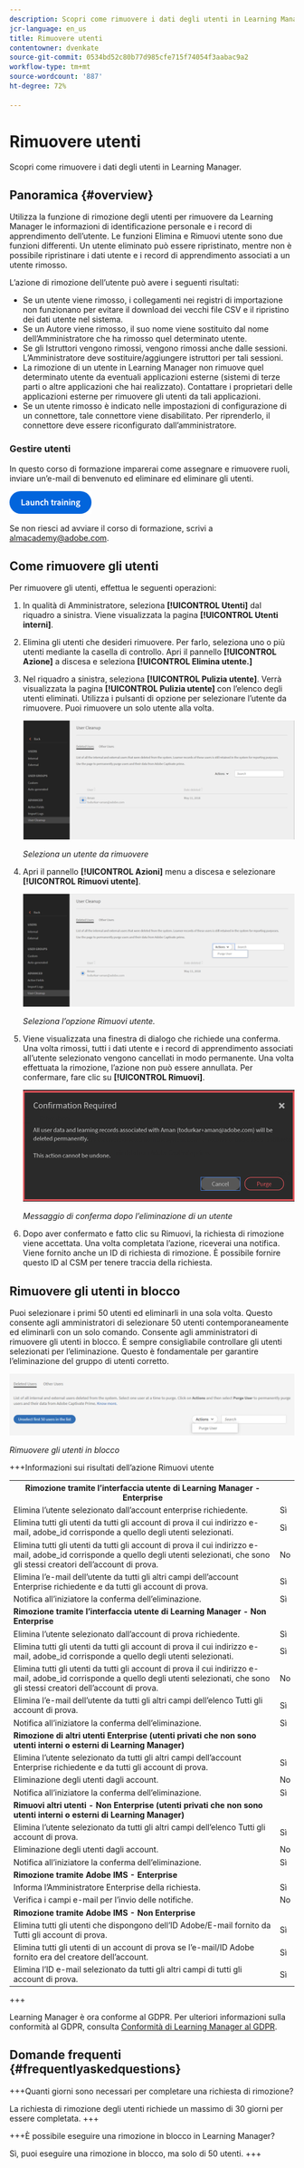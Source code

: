 ```yaml
---
description: Scopri come rimuovere i dati degli utenti in Learning Manager.
jcr-language: en_us
title: Rimuovere utenti
contentowner: dvenkate
source-git-commit: 0534bd52c80b77d985cfe715f74054f3aabac9a2
workflow-type: tm+mt
source-wordcount: '887'
ht-degree: 72%

---
```




# Rimuovere utenti

Scopri come rimuovere i dati degli utenti in Learning Manager.

## Panoramica {#overview}

Utilizza la funzione di rimozione degli utenti per rimuovere da Learning Manager le informazioni di identificazione personale e i record di apprendimento dell’utente. Le funzioni Elimina e Rimuovi utente sono due funzioni differenti. Un utente eliminato può essere ripristinato, mentre non è possibile ripristinare i dati utente e i record di apprendimento associati a un utente rimosso.

L’azione di rimozione dell’utente può avere i seguenti risultati:

* Se un utente viene rimosso, i collegamenti nei registri di importazione non funzionano per evitare il download dei vecchi file CSV e il ripristino dei dati utente nel sistema.
* Se un Autore viene rimosso, il suo nome viene sostituito dal nome dell’Amministratore che ha rimosso quel determinato utente.
* Se gli Istruttori vengono rimossi, vengono rimossi anche dalle sessioni. L’Amministratore deve sostituire/aggiungere istruttori per tali sessioni.
* La rimozione di un utente in Learning Manager non rimuove quel determinato utente da eventuali applicazioni esterne (sistemi di terze parti o altre applicazioni che hai realizzato). Contattare i proprietari delle applicazioni esterne per rimuovere gli utenti da tali applicazioni.
* Se un utente rimosso è indicato nelle impostazioni di configurazione di un connettore, tale connettore viene disabilitato. Per riprenderlo, il connettore deve essere riconfigurato dall’amministratore.

### Gestire utenti

In questo corso di formazione imparerai come assegnare e rimuovere ruoli, inviare un’e-mail di benvenuto ed eliminare ed eliminare gli utenti.

[![pulsante](assets/launch-training-button.png)](https://learningmanager.adobe.com/app/learner?accountId=98632&amp;sdid=4X3B8VJ2&amp;mv=display&amp;mv2=display#/course/7555586)

Se non riesci ad avviare il corso di formazione, scrivi a <almacademy@adobe.com>.

## Come rimuovere gli utenti

Per rimuovere gli utenti, effettua le seguenti operazioni:

1. In qualità di Amministratore, seleziona **[!UICONTROL Utenti]** dal riquadro a sinistra. Viene visualizzata la pagina **[!UICONTROL Utenti interni]**.
1. Elimina gli utenti che desideri rimuovere. Per farlo, seleziona uno o più utenti mediante la casella di controllo. Apri il pannello **[!UICONTROL Azione]** a discesa e seleziona **[!UICONTROL Elimina utente.]**
1. Nel riquadro a sinistra, seleziona **[!UICONTROL Pulizia utente]**. Verrà visualizzata la pagina **[!UICONTROL Pulizia utente]** con l’elenco degli utenti eliminati. Utilizza i pulsanti di opzione per selezionare l’utente da rimuovere. Puoi rimuovere un solo utente alla volta.

   ![](assets/purge-1.png)

   *Seleziona un utente da rimuovere*

1. Apri il pannello **[!UICONTROL Azioni]** menu a discesa e selezionare **[!UICONTROL Rimuovi utente]**.

   ![](assets/purge-2.png)

   *Seleziona l’opzione Rimuovi utente.*

1. Viene visualizzata una finestra di dialogo che richiede una conferma. Una volta rimossi, tutti i dati utente e i record di apprendimento associati all’utente selezionato vengono cancellati in modo permanente. Una volta effettuata la rimozione, l’azione non può essere annullata. Per confermare, fare clic su **[!UICONTROL Rimuovi]**.

   ![](assets/purge-3.png)

   *Messaggio di conferma dopo l’eliminazione di un utente*

1. Dopo aver confermato e fatto clic su Rimuovi, la richiesta di rimozione viene accettata. Una volta completata l’azione, riceverai una notifica. Viene fornito anche un ID di richiesta di rimozione. È possibile fornire questo ID al CSM per tenere traccia della richiesta.

## Rimuovere gli utenti in blocco

Puoi selezionare i primi 50 utenti ed eliminarli in una sola volta. Questo consente agli amministratori di selezionare 50 utenti contemporaneamente ed eliminarli con un solo comando. Consente agli amministratori di rimuovere gli utenti in blocco. È sempre consigliabile controllare gli utenti selezionati per l’eliminazione. Questo è fondamentale per garantire l’eliminazione del gruppo di utenti corretto.

![](assets/bulk-purge-users.png)

*Rimuovere gli utenti in blocco*

+++Informazioni sui risultati dell’azione Rimuovi utente

<table>
 <tbody>
  <tr>
   <th><strong>Rimozione tramite l’interfaccia utente di Learning Manager - Enterprise</strong></th>
   <th> </th>
  </tr>
  <tr>
   <td>Elimina l’utente selezionato dall’account enterprise richiedente.<br></td>
   <td>Sì</td>
  </tr>
  <tr>
   <td>Elimina tutti gli utenti da tutti gli account di prova il cui indirizzo e-mail, adobe_id corrisponde a quello degli utenti selezionati.</td>
   <td>Sì</td>
  </tr>
  <tr>
   <td>Elimina tutti gli utenti da tutti gli account di prova il cui indirizzo e-mail, adobe_id corrisponde a quello degli utenti selezionati, che sono gli stessi creatori dell’account di prova.</td>
   <td>No</td>
  </tr>
  <tr>
   <td>Elimina l’e-mail dell’utente da tutti gli altri campi dell’account Enterprise richiedente e da tutti gli account di prova.</td>
   <td>Sì</td>
  </tr>
  <tr>
   <td>Notifica all’iniziatore la conferma dell’eliminazione.</td>
   <td>Sì</td>
  </tr>
  <tr>
   <td><strong>Rimozione tramite l’interfaccia utente di Learning Manager - Non Enterprise</strong></td>
   <td> </td>
  </tr>
  <tr>
   <td>Elimina l’utente selezionato dall’account di prova richiedente.</td>
   <td>Sì</td>
  </tr>
  <tr>
   <td>Elimina tutti gli utenti da tutti gli account di prova il cui indirizzo e-mail, adobe_id corrisponde a quello degli utenti selezionati.</td>
   <td>Sì</td>
  </tr>
  <tr>
   <td>Elimina tutti gli utenti da tutti gli account di prova il cui indirizzo e-mail, adobe_id corrisponde a quello degli utenti selezionati, che sono gli stessi creatori dell’account di prova.</td>
   <td>No</td>
  </tr>
  <tr>
   <td>Elimina l’e-mail dell’utente da tutti gli altri campi dell’elenco Tutti gli account di prova.</td>
   <td>Sì</td>
  </tr>
  <tr>
   <td>Notifica all’iniziatore la conferma dell’eliminazione.</td>
   <td>Sì</td>
  </tr>
  <tr>
   <td><strong>Rimozione di altri utenti Enterprise (utenti privati che non sono utenti interni o esterni di Learning Manager)</strong></td>
   <td> </td>
  </tr>
  <tr>
   <td>Elimina l’utente selezionato da tutti gli altri campi dell’account Enterprise richiedente e da tutti gli account di prova.</td>
   <td>Sì</td>
  </tr>
  <tr>
   <td>Eliminazione degli utenti dagli account.</td>
   <td>No</td>
  </tr>
  <tr>
   <td>Notifica all’iniziatore la conferma dell’eliminazione. </td>
   <td>Sì</td>
  </tr>
  <tr>
   <td><strong>Rimuovi</strong> <strong>altri utenti - Non Enterprise (utenti privati che non sono utenti interni o esterni di Learning Manager)</strong></td>
   <td> </td>
  </tr>
  <tr>
   <td>Elimina l’utente selezionato da tutti gli altri campi dell’elenco Tutti gli account di prova.</td>
   <td>Sì</td>
  </tr>
  <tr>
   <td>Eliminazione degli utenti dagli account.</td>
   <td>No</td>
  </tr>
  <tr>
   <td>Notifica all’iniziatore la conferma dell’eliminazione.</td>
   <td>Sì</td>
  </tr>
  <tr>
   <td><strong>Rimozione tramite Adobe IMS - Enterprise</strong></td>
   <td> </td>
  </tr>
  <tr>
   <td>Informa l’Amministratore Enterprise della richiesta.</td>
   <td>Sì</td>
  </tr>
  <tr>
   <td>Verifica i campi e-mail per l’invio delle notifiche.</td>
   <td>No</td>
  </tr>
  <tr>
   <td><strong>Rimozione tramite Adobe IMS - Non Enterprise</strong></td>
   <td> </td>
  </tr>
  <tr>
   <td>Elimina tutti gli utenti che dispongono dell’ID Adobe/E-mail fornito da Tutti gli account di prova.</td>
   <td>Sì</td>
  </tr>
  <tr>
   <td>Elimina tutti gli utenti di un account di prova se l’e-mail/ID Adobe fornito era del creatore dell’account.</td>
   <td>Sì</td>
  </tr>
  <tr>
   <td>Elimina l’ID e-mail selezionato da tutti gli altri campi di tutti gli account di prova.</td>
   <td>Sì</td>
  </tr>
 </tbody>
</table>

+++

Learning Manager è ora conforme al GDPR. Per ulteriori informazioni sulla conformità al GDPR, consulta  [Conformità di Learning Manager al GDPR](../../kb/prime-gdpr.md).

## Domande frequenti {#frequentlyaskedquestions}

+++Quanti giorni sono necessari per completare una richiesta di rimozione?

La richiesta di rimozione degli utenti richiede un massimo di 30 giorni per essere completata.
+++

+++È possibile eseguire una rimozione in blocco in Learning Manager?

Sì, puoi eseguire una rimozione in blocco, ma solo di 50 utenti.
+++
